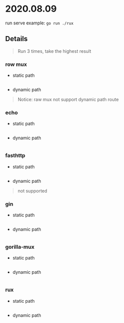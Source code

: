 # 2020.08.09

run serve example: `go run ./rux`

## Details

> Run 3 times, take the highest result

### row mux

- static path

```text
```

- dynamic path

> Notice: raw mux not support dynamic path route

### echo

- static path

```text

```

- dynamic path

```text

```

### fasthttp

- static path

```text

```

- dynamic path

> not supported

### gin

- static path

```text

```

- dynamic path

```text

```

### gorilla-mux

- static path

```text

```

- dynamic path

```text

```

### rux

- static path

```text

```

- dynamic path

```text

```
